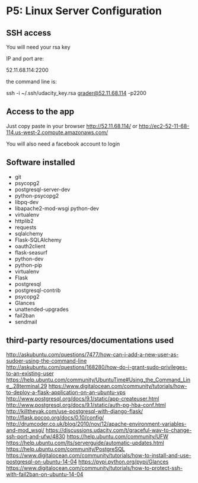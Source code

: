# P5: Linux Server Configuration



## SSH access

You will need your rsa key

IP and port are:

52.11.68.114:2200

the command line is:

ssh -i ~/.ssh/udacity_key.rsa grader@52.11.68.114 -p2200

## Access to the app

Just copy paste in your browser http://52.11.68.114/ or http://ec2-52-11-68-114.us-west-2.compute.amazonaws.com/

You will also need a facebook account to login


## Software installed


- git
- psycopg2
- postgresql-server-dev
- python-psycopg2
- libpq-dev
- libapache2-mod-wsgi python-dev
- virtualenv
- httplib2
- requests
- sqlalchemy
- Flask-SQLAlchemy
- oauth2client
- flask-seasurf
- python-dev
- python-pip
- virtualenv
- Flask
- postgresql
- postgresql-contrib
- psycopg2
- Glances
- unattended-upgrades
- fail2ban
- sendmail

## third-party resources/documentations used

http://askubuntu.com/questions/7477/how-can-i-add-a-new-user-as-sudoer-using-the-command-line
http://askubuntu.com/questions/168280/how-do-i-grant-sudo-privileges-to-an-existing-user
https://help.ubuntu.com/community/UbuntuTime#Using_the_Command_Line_.28terminal.29
https://www.digitalocean.com/community/tutorials/how-to-deploy-a-flask-application-on-an-ubuntu-vps
http://www.postgresql.org/docs/9.1/static/app-createuser.html
http://www.postgresql.org/docs/9.1/static/auth-pg-hba-conf.html
http://killtheyak.com/use-postgresql-with-django-flask/
http://flask.pocoo.org/docs/0.10/config/
http://drumcoder.co.uk/blog/2010/nov/12/apache-environment-variables-and-mod_wsgi/
https://discussions.udacity.com/t/graceful-way-to-change-ssh-port-and-ufw/4830
https://help.ubuntu.com/community/UFW
https://help.ubuntu.com/lts/serverguide/automatic-updates.html
https://help.ubuntu.com/community/PostgreSQL
https://www.digitalocean.com/community/tutorials/how-to-install-and-use-postgresql-on-ubuntu-14-04
https://pypi.python.org/pypi/Glances
https://www.digitalocean.com/community/tutorials/how-to-protect-ssh-with-fail2ban-on-ubuntu-14-04
